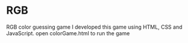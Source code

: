 # RGB
RGB color guessing game 
I developed this game using HTML, CSS and JavaScript.
open colorGame.html to run the game
